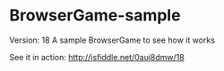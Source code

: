 # BrowserGame-sample

Version: 18
A sample BrowserGame to see how it works

See it in action: http://jsfiddle.net/0auj8dmw/18
